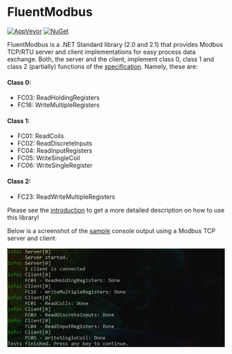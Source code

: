 # FluentModbus

[![AppVeyor](https://ci.appveyor.com/api/projects/status/github/apollo3zehn/fluentmodbus?svg=true&branch=master)](https://ci.appveyor.com/project/Apollo3zehn/fluentmodbus)
[![NuGet](https://img.shields.io/nuget/v/FluentModbus.svg?label=Nuget)](https://www.nuget.org/packages/FluentModbus)

FluentModbus is a .NET Standard library (2.0 and 2.1) that provides Modbus TCP/RTU server and client implementations for easy process data exchange. Both, the server and the client, implement class 0, class 1 and class 2 (partially) functions of the [specification](http://www.modbus.org/specs.php). Namely, these are:

#### Class 0:
* FC03: ReadHoldingRegisters
* FC16: WriteMultipleRegisters

#### Class 1:
* FC01: ReadCoils
* FC02: ReadDiscreteInputs
* FC04: ReadInputRegisters
* FC05: WriteSingleCoil
* FC06: WriteSingleRegister

#### Class 2:
* FC23: ReadWriteMultipleRegisters

Please see the [introduction](https://apollo3zehn.github.io/FluentModbus/) to get a more detailed description on how to use this library!

Below is a screenshot of the [sample](https://apollo3zehn.github.io/FluentModbus/samples/modbus_tcp.html) console output using a Modbus TCP server and client:

![Sample.](/doc/images/sample.png)